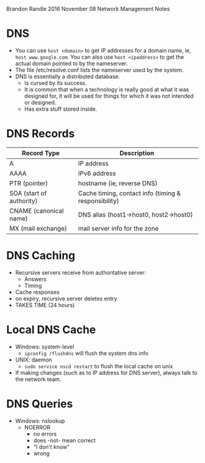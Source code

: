 Brandon Randle
2016 November 08
Network Management Notes

# DNS
* You can use `host <domain>` to get IP addresses for a domain name,
ie, `host www.google.com`. You can also use `host <ipaddress>` to get the
actual domain pointed to by the nameserver.
* The file /etc/resolve.conf lists the nameserver used by the system.
* DNS is essentially a distributed database.
  * Is cursed by its success.
  * It is common that when a technology is really good at what it was designed
for, it will be used for things for which it was not intended or designed.
  * Has extra stuff stored inside.

# DNS Records
| Record Type | Description |
| ----------- | ----------- |
| A           | IP address  | 
| AAAA | IPv6 address |
| PTR (pointer) | hostname (ie, reverse DNS) |
| SOA (start of authority) | Cache timing, contact info (timing & responsibility) |
| CNAME (canonical name) | DNS alias (host1->host0, host2->host0) |
| MX (mail exchange) | mail server info for the zone |

# DNS Caching
* Recursive servers receive from authoritative server:
  * Answers
  * Timing
* Cache responses
* on expiry, recursive server deletes entry
* TAKES TIME (24 hours)

# Local DNS Cache
* Windows: system-level
  * `ipconfig /flushdns` will flush the system dns info
* UNIX: daemon
  * `sudo service nscd restart` to flush the local cache on unix
* If making changes (such as to IP address for DNS server), always talk to the
network team.

# DNS Queries
* Windows: nslookup
  * NOERROR
    * no errors
    * does -not- mean correct
    * "I don't know"
    * wrong 

